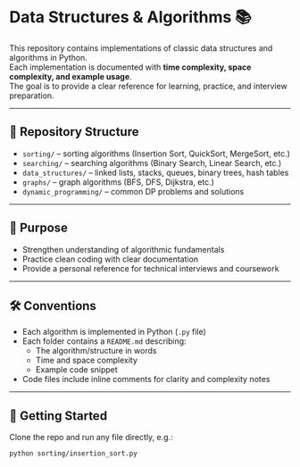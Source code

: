 # Data Structures & Algorithms 📚

This repository contains implementations of classic data structures and algorithms in Python.  
Each implementation is documented with **time complexity, space complexity, and example usage**.  
The goal is to provide a clear reference for learning, practice, and interview preparation.

---

## 📂 Repository Structure
- `sorting/` – sorting algorithms (Insertion Sort, QuickSort, MergeSort, etc.)  
- `searching/` – searching algorithms (Binary Search, Linear Search, etc.)  
- `data_structures/` – linked lists, stacks, queues, binary trees, hash tables  
- `graphs/` – graph algorithms (BFS, DFS, Dijkstra, etc.)  
- `dynamic_programming/` – common DP problems and solutions  

---

## 🎯 Purpose
- Strengthen understanding of algorithmic fundamentals  
- Practice clean coding with clear documentation  
- Provide a personal reference for technical interviews and coursework  

---

## 🛠️ Conventions
- Each algorithm is implemented in Python (`.py` file)  
- Each folder contains a `README.md` describing:  
  - The algorithm/structure in words  
  - Time and space complexity  
  - Example code snippet  
- Code files include inline comments for clarity and complexity notes  

---

## 🚀 Getting Started
Clone the repo and run any file directly, e.g.:  
```bash
python sorting/insertion_sort.py
